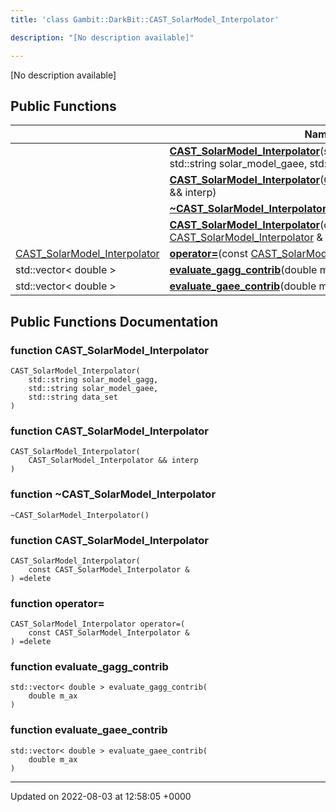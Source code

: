 ```yaml
---
title: 'class Gambit::DarkBit::CAST_SolarModel_Interpolator'

description: "[No description available]"

---
```









[No description available]

## Public Functions

|                | Name           |
| -------------- | -------------- |
| | **[CAST_SolarModel_Interpolator](/documentation/code/gambit_sphinx/classes/classgambit_1_1darkbit_1_1cast__solarmodel__interpolator/#function-cast-solarmodel-interpolator)**(std::string solar_model_gagg, std::string solar_model_gaee, std::string data_set) |
| | **[CAST_SolarModel_Interpolator](/documentation/code/gambit_sphinx/classes/classgambit_1_1darkbit_1_1cast__solarmodel__interpolator/#function-cast-solarmodel-interpolator)**([CAST_SolarModel_Interpolator](/documentation/code/gambit_sphinx/classes/classgambit_1_1darkbit_1_1cast__solarmodel__interpolator/) && interp) |
| | **[~CAST_SolarModel_Interpolator](/documentation/code/gambit_sphinx/classes/classgambit_1_1darkbit_1_1cast__solarmodel__interpolator/#function-~cast-solarmodel-interpolator)**() |
| | **[CAST_SolarModel_Interpolator](/documentation/code/gambit_sphinx/classes/classgambit_1_1darkbit_1_1cast__solarmodel__interpolator/#function-cast-solarmodel-interpolator)**(const [CAST_SolarModel_Interpolator](/documentation/code/gambit_sphinx/classes/classgambit_1_1darkbit_1_1cast__solarmodel__interpolator/) & ) =delete |
| [CAST_SolarModel_Interpolator](/documentation/code/gambit_sphinx/classes/classgambit_1_1darkbit_1_1cast__solarmodel__interpolator/) | **[operator=](/documentation/code/gambit_sphinx/classes/classgambit_1_1darkbit_1_1cast__solarmodel__interpolator/#function-operator=)**(const [CAST_SolarModel_Interpolator](/documentation/code/gambit_sphinx/classes/classgambit_1_1darkbit_1_1cast__solarmodel__interpolator/) & ) =delete |
| std::vector< double > | **[evaluate_gagg_contrib](/documentation/code/gambit_sphinx/classes/classgambit_1_1darkbit_1_1cast__solarmodel__interpolator/#function-evaluate-gagg-contrib)**(double m_ax) |
| std::vector< double > | **[evaluate_gaee_contrib](/documentation/code/gambit_sphinx/classes/classgambit_1_1darkbit_1_1cast__solarmodel__interpolator/#function-evaluate-gaee-contrib)**(double m_ax) |

## Public Functions Documentation

### function CAST_SolarModel_Interpolator

```
CAST_SolarModel_Interpolator(
    std::string solar_model_gagg,
    std::string solar_model_gaee,
    std::string data_set
)
```


### function CAST_SolarModel_Interpolator

```
CAST_SolarModel_Interpolator(
    CAST_SolarModel_Interpolator && interp
)
```


### function ~CAST_SolarModel_Interpolator

```
~CAST_SolarModel_Interpolator()
```


### function CAST_SolarModel_Interpolator

```
CAST_SolarModel_Interpolator(
    const CAST_SolarModel_Interpolator & 
) =delete
```


### function operator=

```
CAST_SolarModel_Interpolator operator=(
    const CAST_SolarModel_Interpolator & 
) =delete
```


### function evaluate_gagg_contrib

```
std::vector< double > evaluate_gagg_contrib(
    double m_ax
)
```


### function evaluate_gaee_contrib

```
std::vector< double > evaluate_gaee_contrib(
    double m_ax
)
```


-------------------------------

Updated on 2022-08-03 at 12:58:05 +0000